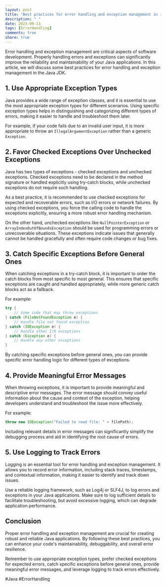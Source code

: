 ```yaml
---
layout: post
title: "Best practices for error handling and exception management in Java JDK"
description: " "
date: 2023-09-13
tags: [ErrorHandling]
comments: true
share: true
---
```


Error handling and exception management are critical aspects of software development. Properly handling errors and exceptions can significantly improve the reliability and maintainability of your Java applications. In this article, we will discuss some best practices for error handling and exception management in the Java JDK.

## 1. Use Appropriate Exception Types
Java provides a wide range of exception classes, and it is essential to use the most appropriate exception types for different scenarios. Using specific exception types helps in distinguishing and categorizing different types of errors, making it easier to handle and troubleshoot them later.

For example, if your code fails due to an invalid user input, it is more appropriate to throw an `IllegalArgumentException` rather than a generic `Exception`.

## 2. Favor Checked Exceptions Over Unchecked Exceptions
Java has two types of exceptions - checked exceptions and unchecked exceptions. Checked exceptions need to be declared in the method signature or handled explicitly using try-catch blocks, while unchecked exceptions do not require such handling.

As a best practice, it is recommended to use checked exceptions for expected and recoverable errors, such as I/O errors or network failures. By using checked exceptions, you force the calling code to handle the exceptions explicitly, ensuring a more robust error handling mechanism.

On the other hand, unchecked exceptions like `NullPointerException` or `ArrayIndexOutOfBoundsException` should be used for programming errors or unrecoverable situations. These exceptions indicate issues that generally cannot be handled gracefully and often require code changes or bug fixes.

## 3. Catch Specific Exceptions Before General Ones
When catching exceptions in a try-catch block, it is important to order the catch blocks from most specific to most general. This ensures that specific exceptions are caught and handled appropriately, while more generic catch blocks act as a fallback.

For example:

```java
try {
    // Some code that may throw exceptions
} catch (FileNotFoundException e) {
    // Handle file not found exception
} catch (IOException e) {
    // Handle other I/O exceptions
} catch (Exception e) {
    // Handle any other exceptions
}
```

By catching specific exceptions before general ones, you can provide specific error handling logic for different types of exceptions.

## 4. Provide Meaningful Error Messages
When throwing exceptions, it is important to provide meaningful and descriptive error messages. The error message should convey useful information about the cause and context of the exception, helping developers understand and troubleshoot the issue more effectively.

For example:

```java
throw new IOException("Failed to read file: " + filePath);
```

Including relevant details in error messages can significantly simplify the debugging process and aid in identifying the root cause of errors.

## 5. Use Logging to Track Errors
Logging is an essential tool for error handling and exception management. It allows you to record error information, including stack traces, timestamps, and contextual information, making it easier to identify and track down issues.

Use a reliable logging framework, such as Log4j or SLF4J, to log errors and exceptions in your Java applications. Make sure to log sufficient details to facilitate troubleshooting, but avoid excessive logging, which can degrade application performance.

## Conclusion
Proper error handling and exception management are crucial for creating robust and reliable Java applications. By following these best practices, you can enhance your code's maintainability, debuggability, and overall error resilience.

Remember to use appropriate exception types, prefer checked exceptions for expected errors, catch specific exceptions before general ones, provide meaningful error messages, and leverage logging to track errors effectively.

#Java #ErrorHandling